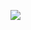 ![](http://www.plantuml.com/plantuml/png/RP112i8m44NtSufFzxs02ocs1n34LN4nq443RHgJgI3YtKsWE1PSP17clV-7QP9or6KQIPsEWdQUmkp5Qq9j7tIEhv4d8lXv45Hdx_HPuKL0tuuk8nS2tlaHLkGayI5nPJfMFd2IGlN7Mm27y3Ki0tMzjpbsY79V92dzQWKoep2fR4cRdZz9HcsJpB6-HloGZ_81)
